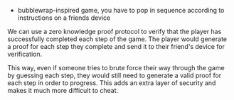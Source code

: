 
- bubblewrap-inspired game, you have to pop in sequence according to instructions on a friends device

We can use a zero knowledge proof protocol to verify that the player has successfully completed each step of the game. The player would generate a proof for each step they complete and send it to their friend's device for verification. 

This way, even if someone tries to brute force their way through the game by guessing each step, they would still need to generate a valid proof for each step in order to progress. This adds an extra layer of security and makes it much more difficult to cheat.